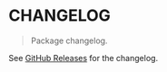 # CHANGELOG

> Package changelog.

See [GitHub Releases](https://github.com/stdlib-js/datasets-harrison-boston-house-prices-corrected/releases) for the changelog.